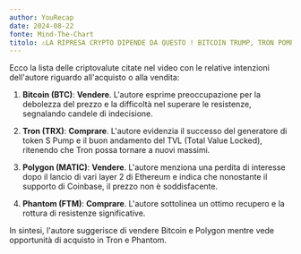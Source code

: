 ```yaml
---
author: YouRecap
date: 2024-08-22
fonte: Mind-The-Chart 
titolo: ⚠️LA RIPRESA CRYPTO DIPENDE DA QUESTO ! BITCOIN TRUMP, TRON POMPA , MIGRAZIONE MATIC
---
```


Ecco la lista delle criptovalute citate nel video con le relative intenzioni dell'autore riguardo all'acquisto o alla vendita:

1. **Bitcoin (BTC)**: **Vendere**. L'autore esprime preoccupazione per la debolezza del prezzo e la difficoltà nel superare le resistenze, segnalando candele di indecisione.

2. **Tron (TRX)**: **Comprare**. L'autore evidenzia il successo del generatore di token S Pump e il buon andamento del TVL (Total Value Locked), ritenendo che Tron possa tornare a nuovi massimi.

3. **Polygon (MATIC)**: **Vendere**. L'autore menziona una perdita di interesse dopo il lancio di vari layer 2 di Ethereum e indica che nonostante il supporto di Coinbase, il prezzo non è soddisfacente.

4. **Phantom (FTM)**: **Comprare**. L'autore sottolinea un ottimo recupero e la rottura di resistenze significative.

In sintesi, l'autore suggerisce di vendere Bitcoin e Polygon mentre vede opportunità di acquisto in Tron e Phantom.
